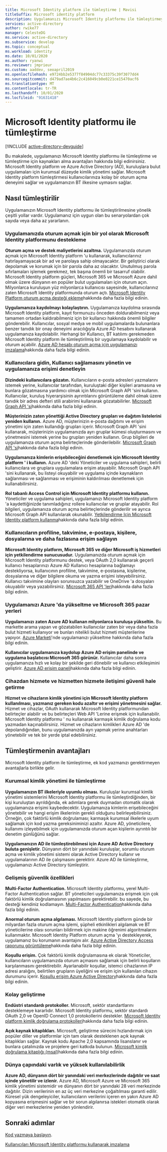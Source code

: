 ```yaml
---
title: Microsoft Identity platform ile tümleştirme | Mavisi
titleSuffix: Microsoft identity platform
description: Uygulamanızı Microsoft Identity platformu ile tümleştirmeyle ilgili avantajları öğrenin ve Basitleştirilmiş oturum açma, kimlik yönetimi, çok faktörlü kimlik doğrulaması ve erişim denetimi gibi özellikler için kaynaklar alın.
services: active-directory
author: rwike77
manager: CelesteDG
ms.service: active-directory
ms.subservice: develop
ms.topic: conceptual
ms.workload: identity
ms.date: 10/01/2020
ms.author: ryanwi
ms.reviewer: jmprieur
ms.custom: aaddev, seoapril2019
ms.openlocfilehash: e9724bb2e5377f84904dc77c33375c39f3077dd4
ms.sourcegitcommit: d479ad7ae4b6c2c416049cb0e0221ce15470acf6
ms.translationtype: MT
ms.contentlocale: tr-TR
ms.lasthandoff: 10/01/2020
ms.locfileid: "91631418"
---
```

# <a name="integrating-with-microsoft-identity-platform"></a>Microsoft Identity platformu ile tümleştirme

[!INCLUDE [active-directory-devguide](../../../includes/active-directory-devguide.md)]

Bu makalede, uygulamanızı Microsoft Identity platformu ile tümleştirme ve tümleştirme için kaynakları alma avantajları hakkında bilgi edinirsiniz. Microsoft Identity platform ve Azure Active Directory (AD), kuruluşlara bulut uygulamaları için kurumsal düzeyde kimlik yönetimi sağlar. Microsoft Identity platform tümleştirmesi kullanıcılarınıza kolay bir oturum açma deneyimi sağlar ve uygulamanızın BT ilkesine uymasını sağlar.

## <a name="how-to-integrate"></a>Nasıl tümleştirilir

Uygulamanızın Microsoft Identity platformu ile tümleştirilmesine yönelik çeşitli yollar vardır. Uygulamanız için uygun olan bu senaryolardan çok sayıda veya daha az yararlanın.

### <a name="support-microsoft-identity-platform-as-a-way-to-sign-in-to-your-application"></a>Uygulamanızda oturum açmak için bir yol olarak Microsoft Identity platformunu destekleme

**Oturum açma ve destek maliyetlerini azaltma.** Uygulamanızda oturum açmak için Microsoft Identity platform 'u kullanarak, kullanıcılarınız hatırlayamayacak bir ad ve parolaya sahip olmayacaktır. Bir geliştirici olarak depolamak ve korumak için bir parola daha az olacaktır. Unutulmuş parola sıfırlamaları işlemek gerekmez, tek başına önemli bir tasarruf olabilir. Microsoft Identity platform güçleri, Microsoft 365 ve Microsoft Azure dahil olmak üzere dünyanın en popüler bulut uygulamaları için oturum açın. Milyonlarca kuruluşun yüz milyonlarca kullanıcısı sayesinde, kullanıcılarınız zaten Microsoft Identity platformunda oturum açtı. [Microsoft Identity Platform oturum açma desteği ekleme](./authentication-vs-authorization.md)hakkında daha fazla bilgi edinin.

**Uygulamanıza kaydolmayı kolaylaştırın.**  Uygulamanıza kaydolma sırasında Microsoft Identity platform, kayıt formunuzu önceden doldurabilmeniz veya tamamen ortadan kaldırabilmeniz için bir kullanıcı hakkında önemli bilgiler gönderebilir. Kullanıcılar, sosyal medya ve mobil uygulamalarda bulunanlara benzer tanıdık bir onay deneyimi aracılığıyla Azure AD hesabını kullanarak uygulamanıza kaydolabilir. Herhangi bir Kullanıcı, BT katılımı gerekmeden Microsoft Identity platform ile tümleştirilmiş bir uygulamaya kaydolabilir ve oturum açabilir. [Azure AD hesabı oturum açma için uygulamanızı imzalama](../../app-service/configure-authentication-provider-aad.md)hakkında daha fazla bilgi edinin.

### <a name="browse-for-users-manage-user-provisioning-and-control-access-to-your-application"></a>Kullanıcılara gidin, Kullanıcı sağlamasını yönetin ve uygulamanıza erişimi denetleyin

**Dizindeki kullanıcılara gözatın.**  Kullanıcıların e-posta adresleri yazmalarını istemek yerine, kullanıcılar tarafından, kuruluştaki diğer kişileri aramasına ve bunlara gözatmasına yardımcı olmak için Microsoft Graph API 'sini kullanın. Kullanıcılar, kuruluş hiyerarşisinin ayrıntılarını görüntüleme dahil olmak üzere tanıdık bir adres defteri stili arabirimi kullanarak gözatabilirler. [Microsoft Graph API 'si](/graph/overview)hakkında daha fazla bilgi edinin.

**Müşterinizin zaten yönettiği Active Directory grupları ve dağıtım listelerini yeniden kullanın.**  Azure AD, müşterinizin e-posta dağıtımı ve erişim yönetimi için zaten kullandığı grupları içerir. Microsoft Graph API 'sini kullanarak, müşterinizin uygulamanızda ayrı gruplar kümesi oluşturmasını ve yönetmesini istemek yerine bu grupları yeniden kullanın. Grup bilgileri de uygulamanıza oturum açma belirteçlerinde gönderilebilir. [Microsoft Graph API 'si](/graph/overview)hakkında daha fazla bilgi edinin.

**Uygulamanıza kimlerin erişebileceğini denetlemek için Microsoft Identity platform ' i kullanın.**  Azure AD 'deki Yöneticiler ve uygulama sahipleri, belirli kullanıcılara ve gruplara uygulamalara erişim atayabilir. Microsoft Graph API 'sini kullanarak, bu listeyi okuyabilir ve uygulama içinde kaynakların sağlanması ve sağlanması ve erişiminin kaldırılması denetlemek için kullanabilirsiniz.

**Rol tabanlı Access Control için Microsoft Identity platformu kullanın.**  Yöneticiler ve uygulama sahipleri, uygulamanızı Microsoft Identity platform 'a kaydettiğinizde tanımladığınız rollere kullanıcılar ve gruplar atayabilir. Rol bilgileri, uygulamanıza oturum açma belirteçlerinde gönderilir ve ayrıca Microsoft Graph API kullanılarak okunabilir. [Yetkilendirme Için Microsoft Identity platform kullanma](https://cloudblogs.microsoft.com/enterprisemobility/2014/12/18/azure-active-directory-now-with-group-claims-and-application-roles/)hakkında daha fazla bilgi edinin.

### <a name="get-access-to-users-profile-calendar-email-contacts-files-and-more"></a>Kullanıcıların profiline, takvimine, e-postaya, kişilere, dosyalarına ve daha fazlasına erişim sağlayın

**Microsoft Identity platform, Microsoft 365 ve diğer Microsoft iş hizmetleri için yetkilendirme sunucusudur.**  Uygulamanızda oturum açmak için Microsoft Identity platformunu destek, veya OAuth 2,0 kullanarak geçerli kullanıcı hesaplarınızı Azure AD Kullanıcı hesaplarına bağlamayı destekliyorsa, kullanıcının profiline, takvimine, e-postasına, kişilerine, dosyalarına ve diğer bilgilere okuma ve yazma erişimi isteyebilirsiniz. Kullanıcı takvimine olayları sorunsuzca yazabilir ve OneDrive 'a dosyaları okuyabilir veya yazabilirsiniz. [Microsoft 365 API 'leri](/graph/overview)hakkında daha fazla bilgi edinin.

### <a name="promote-your-application-in-the-azure-and-microsoft-365-marketplaces"></a>Uygulamanızı Azure 'da yükseltme ve Microsoft 365 pazar yerleri

**Uygulamanızı zaten Azure AD kullanan milyonlarca kuruluşa yükseltin.**  Bu markette arama yapan ve gözatabilen kullanıcılar zaten bir veya daha fazla bulut hizmeti kullanıyor ve bunları nitelikli bulut hizmeti müşterilerine yapıyor. [Azure Marketi](https://azure.microsoft.com/marketplace/partner-program/)'nde uygulamanızı yükseltme hakkında daha fazla bilgi edinin.

**Kullanıcılar uygulamanıza kaydolup Azure AD erişim panelinde ve uygulama başlatıcısı Microsoft 365 görünür.**  Kullanıcılar daha sonra uygulamanıza hızlı ve kolay bir şekilde geri dönebilir ve kullanıcı etkileşimini geliştirir. [Azure AD erişim paneli](../user-help/my-apps-portal-end-user-access.md)hakkında daha fazla bilgi edinin.

### <a name="secure-device-to-service-and-service-to-service-communication"></a>Cihazdan hizmete ve hizmetten hizmete iletişimi güvenli hale getirme

**Hizmet ve cihazların kimlik yönetimi için Microsoft Identity platform kullanılması, yazmanız gereken kodu azaltır ve erişimi yönetmesini sağlar.**  Hizmet ve cihazlar, OAuth kullanarak Microsoft Identity platformundan belirteçler alabilir ve bu belirteçleri Web API 'Lerine erişmek için kullanabilir. Microsoft Identity platformu ' nu kullanarak karmaşık kimlik doğrulama kodu yazmadan kaçınabilirsiniz. Hizmet ve cihazların kimlikleri Azure AD 'de depolandığından, bunu uygulamanızda ayrı yapmak yerine anahtarları yönetebilir ve tek bir yerde iptal edebilirsiniz.

## <a name="benefits-of-integration"></a>Tümleştirmenin avantajları

Microsoft Identity platform ile tümleştirme, ek kod yazmanızı gerektirmeyen avantajlarla birlikte gelir.

### <a name="integration-with-enterprise-identity-management"></a>Kurumsal kimlik yönetimi ile tümleştirme

**Uygulamanızın BT ilkeleriyle uyumlu olması.**  Kuruluşlar kurumsal kimlik yönetimi sistemlerini Microsoft Identity platformu ile tümleştirdiğinden, bir kişi kuruluştan ayrıldığında, ek adımlara gerek duymadan otomatik olarak uygulamanıza erişimi kaybedecektir. Uygulamanıza kimlerin erişebileceğini yönetebilir ve hangi erişim ilkelerinin gerekli olduğunu belirleyebilirsiniz. Örneğin, çok faktörlü kimlik doğrulaması; karmaşık kurumsal ilkelerle uyum sağlamak için kod yazma gereksiniminizi azaltır. Azure AD, yöneticilere, kullanımı izleyebilmek için uygulamanızda oturum açan kişilerin ayrıntılı bir denetim günlüğünü sağlar.

**Uygulamanızın AD ile tümleştirebilmesi için Azure AD Active Directory buluta genişletir.**  Dünyanın dört bir yanındaki kuruluşlar, sorumlu oturum açma ve kimlik yönetimi sistemi olarak Active Directory kullanır ve uygulamalarının AD ile çalışmasını gerektirir. Azure AD ile tümleştirme, uygulamanızı Active Directory tümleştirir.

### <a name="advanced-security-features"></a>Gelişmiş güvenlik özellikleri

**Multi-Factor Authentication.**  Microsoft Identity platformu, yerel Multi-Factor Authentication sağlar. BT yöneticileri uygulamanıza erişmek için çok faktörlü kimlik doğrulamasının yapılmasını gerektirebilir. bu sayede, bu desteği kendiniz kodlamayın. [Multi-Factor Authentication](https://azure.microsoft.com/documentation/services/multi-factor-authentication/)hakkında daha fazla bilgi edinin.

**Anormal oturum açma algılaması.**  Microsoft Identity platform günde bir milyardan fazla oturum açma işlemi, şüpheli etkinlikleri algılamak ve BT yöneticilerine olası sorunları bildirmek için makine öğrenimi algoritmalarını kullanmaktır. Microsoft Identity Platform oturum açma 'yı destekleyerek, uygulamanız bu korumanın avantajını alır. [Azure Active Directory Access raporunu görüntüleme](../reports-monitoring/overview-reports.md)hakkında daha fazla bilgi edinin.

**Koşullu erişim.**  Çok faktörlü kimlik doğrulamasına ek olarak Yöneticiler, kullanıcıların uygulamanızda oturum açmasını sağlamak için belirli koşulların karşılanmasını gerektirebilir. Ayarlanabilir koşullar, istemci cihazlarının IP adresi aralığını, belirtilen grupların üyeliğini ve erişim için kullanılan cihazın durumunu içerir. [Koşullu erişim Azure Active Directory](../conditional-access/overview.md)hakkında daha fazla bilgi edinin.

### <a name="easy-development"></a>Kolay geliştirme

**Endüstri standardı protokoller.**  Microsoft, sektör standartlarını desteklemeye kararlıdır. Microsoft Identity platformu, sektör standardı OAuth 2,0 ve OpenID Connect 1,0 protokollerini destekler. [Microsoft Identity platform kimlik doğrulama protokolleri](active-directory-v2-protocols.md)hakkında daha fazla bilgi edinin.

**Açık kaynak kitaplıkları.**  Microsoft, geliştirme sürecini hızlandırmak için popüler diller ve platformlar için tam olarak desteklenen açık kaynak kitaplıkları sağlar. Kaynak kodu Apache 2,0 kapsamında lisanslanır ve bunlara çatalınızda ve projelere geri katkıda bulunun. [Microsoft kimlik doğrulama kitaplığı (msal)](reference-v2-libraries.md)hakkında daha fazla bilgi edinin.

### <a name="worldwide-presence-and-high-availability"></a>Dünya çapındaki varlık ve yüksek kullanılabilirlik

**Azure AD, dünyanın dört bir yanındaki veri merkezlerinde dağıtılır ve saat içinde yönetilir ve izlenir.**  Azure AD, Microsoft Azure ve Microsoft 365 kimlik yönetimi sistemidir ve dünyanın dört bir yanındaki 28 veri merkezinde dağıtılır. Dizin verilerinin en az üç veri merkezine çoğaltılması garanti edilir. Küresel yük dengeleyiciler, kullanıcıların verilerini içeren en yakın Azure AD kopyasına erişmesini sağlar ve bir sorun algılanırsa istekleri otomatik olarak diğer veri merkezlerine yeniden yönlendirir.

## <a name="next-steps"></a>Sonraki adımlar

[Kod yazmaya başlayın](v2-overview.md#getting-started).

[Kullanıcıları Microsoft Identity platformu kullanarak imzalama](./authentication-vs-authorization.md)